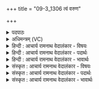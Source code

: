 +++
title = "09-3_1306 त्वं वरुण"

+++
<details><summary>पदपाठः</summary>

त्वम्। व꣡रु꣢꣯णः। उ꣣त꣢। मि꣣त्रः꣢। मि꣣। त्रः꣢। अ꣣ग्ने। त्वा꣢म्। व꣣र्धन्ति। मति꣡भिः꣢। व꣡सि꣢꣯ष्ठाः। त्वे꣢꣯। इ꣢ति। व꣡सु꣢꣯। सु꣣षणना꣡नि꣢। सु꣣। सनना꣡नि꣢। स꣣न्तु। यूय꣢म्। पा꣣त। स्वस्ति꣡भिः꣢। सु꣣। अस्ति꣡भिः꣢। स꣡दा꣢꣯। नः। १३०६।
</details>

<details><summary>अधिमन्त्रम् (VC)</summary>

- अग्निः
- वसिष्ठो मैत्रावरुणिः
- त्रिष्टुप्
- धैवतः
</details>

<details><summary>हिन्दी : आचार्य रामनाथ वेदालंकार - विषयः</summary>

अगले मन्त्र में परमात्मा की स्तुति करते हुए उससे प्रार्थना की गयी है।
</details>

<details><summary>हिन्दी : आचार्य रामनाथ वेदालंकार - पदार्थः</summary>

पदार्थान्वयभाषाः -  हे (अग्ने) अग्रनायक परमात्मन् ! (त्वम्) आप (वरुणः) पापों के निवारक (उत) और (मित्रः) विपत्ति से बचानेवाले मित्र हो। (वसिष्ठाः) अतिशय विद्या के ऐश्वर्य से युक्त विद्वान् उपासक लोग (मतिभिः) स्तुतियों से (त्वाम्) आपको (वर्धन्ति) बढ़ाते हैं,अर्थात् जन-जन में प्रसारित करते हैं। (त्वे) आपमें विद्यमान (वसु) ऐश्वर्य (सुषणनानि) सुप्राप्य (सन्तु) होवें। (यूयम्) आप (स्वस्तिभिः) योग-क्षेमों द्वारा (सदा) हमेशा (नः) हमारी (पात) रक्षा करते रहो ॥३॥
</details>

<details><summary>हिन्दी : आचार्य रामनाथ वेदालंकार - भावार्थः</summary>

भावार्थभाषाः -  जो कुछ भी ऐश्वर्य हमारे हाथ में है,वह सब परमात्मा द्वारा प्रदत्त ही है ॥३॥
</details>

<details><summary>संस्कृत : आचार्य रामनाथ वेदालंकार - विषयः</summary>

अथ परमात्मानं स्तुवन् तं प्रार्थयते।
</details>

<details><summary>संस्कृत : आचार्य रामनाथ वेदालंकार - पदार्थः</summary>

पदार्थान्वयभाषाः -  हे (अग्ने) अग्रनायक परमात्मन् ! (त्वम्,वरुणः) पापानां निवारकः (उत) अपि च (मित्रः) मरणात् त्राता सुहृत् असि। (वसिष्ठाः) अतिशयेन विद्यैश्वर्ययुक्ताः विद्वांसः उपासकाः (मतिभिः) स्तुतिभिः (त्वाम्) परमात्मानम् (वर्धन्ति) वर्धयन्ति,जने जने प्रसारयन्तीत्यर्थः। (त्वे) त्वयि विद्यमानानि (वसु) वसूनि ऐश्वर्याणि (सुषणनानि) सुसम्भजनानि (सन्तु) भवन्तु। (यूयम्)[आदरार्थम् बहुवचनम्।] (स्वस्तिभिः) योगक्षेमैः (सदा) नित्यम् (नः) अस्मान् (पात) रक्षत ॥३॥२
</details>

<details><summary>संस्कृत : आचार्य रामनाथ वेदालंकार - भावार्थः</summary>

भावार्थभाषाः -  यत्किञ्चिदप्यैश्वर्यमस्मद्धस्तगतं विद्यते तत्सर्वं परमात्मप्रदत्तमेव ॥३॥
</details>